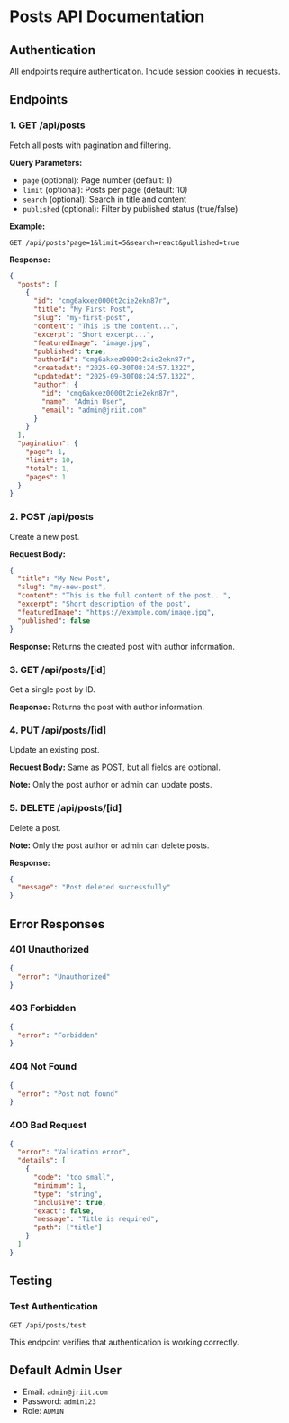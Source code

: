 # Posts API Documentation

## Authentication
All endpoints require authentication. Include session cookies in requests.

## Endpoints

### 1. GET /api/posts
Fetch all posts with pagination and filtering.

**Query Parameters:**
- `page` (optional): Page number (default: 1)
- `limit` (optional): Posts per page (default: 10)
- `search` (optional): Search in title and content
- `published` (optional): Filter by published status (true/false)

**Example:**
```
GET /api/posts?page=1&limit=5&search=react&published=true
```

**Response:**
```json
{
  "posts": [
    {
      "id": "cmg6akxez0000t2cie2ekn87r",
      "title": "My First Post",
      "slug": "my-first-post",
      "content": "This is the content...",
      "excerpt": "Short excerpt...",
      "featuredImage": "image.jpg",
      "published": true,
      "authorId": "cmg6akxez0000t2cie2ekn87r",
      "createdAt": "2025-09-30T08:24:57.132Z",
      "updatedAt": "2025-09-30T08:24:57.132Z",
      "author": {
        "id": "cmg6akxez0000t2cie2ekn87r",
        "name": "Admin User",
        "email": "admin@jriit.com"
      }
    }
  ],
  "pagination": {
    "page": 1,
    "limit": 10,
    "total": 1,
    "pages": 1
  }
}
```

### 2. POST /api/posts
Create a new post.

**Request Body:**
```json
{
  "title": "My New Post",
  "slug": "my-new-post",
  "content": "This is the full content of the post...",
  "excerpt": "Short description of the post",
  "featuredImage": "https://example.com/image.jpg",
  "published": false
}
```

**Response:** Returns the created post with author information.

### 3. GET /api/posts/[id]
Get a single post by ID.

**Response:** Returns the post with author information.

### 4. PUT /api/posts/[id]
Update an existing post.

**Request Body:** Same as POST, but all fields are optional.

**Note:** Only the post author or admin can update posts.

### 5. DELETE /api/posts/[id]
Delete a post.

**Note:** Only the post author or admin can delete posts.

**Response:**
```json
{
  "message": "Post deleted successfully"
}
```

## Error Responses

### 401 Unauthorized
```json
{
  "error": "Unauthorized"
}
```

### 403 Forbidden
```json
{
  "error": "Forbidden"
}
```

### 404 Not Found
```json
{
  "error": "Post not found"
}
```

### 400 Bad Request
```json
{
  "error": "Validation error",
  "details": [
    {
      "code": "too_small",
      "minimum": 1,
      "type": "string",
      "inclusive": true,
      "exact": false,
      "message": "Title is required",
      "path": ["title"]
    }
  ]
}
```

## Testing

### Test Authentication
```
GET /api/posts/test
```

This endpoint verifies that authentication is working correctly.

## Default Admin User
- Email: `admin@jriit.com`
- Password: `admin123`
- Role: `ADMIN`










